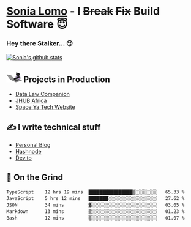 # [Sonia Lomo](https://sonylomo.github.io/) - I ~~Break~~ ~~Fix~~ Build Software 😇
### Hey there Stalker... 😏 

<a href="https://github.com/sonylomo/github-readme-stats">
  <img align="center" src="https://media.giphy.com/media/lU05nFSW6Y2A/giphy.gif" alt="Sonia's github stats" />
</a>

## <img src="assets/devcat.gif" width="40"> Projects in Production
- [Data Law Companion](https://datalawcompanion.org/)
- [JHUB Africa](https://jhubafrica.com/)
- [Space Ya Tech Website](https://www.spaceyatech.com/)

## ✍️ I write technical stuff
- [Personal Blog](https://sonylomo-github-io.vercel.app/blog)
- [Hashnode](https://sonylomo.hashnode.dev/)
- [Dev.to](https://dev.to/sonylomo)

## 🤡 On the Grind
<!--START_SECTION:waka-->

```txt
TypeScript    12 hrs 19 mins  ████████████████▒░░░░░░░░   65.33 %
JavaScript    5 hrs 12 mins   ███████░░░░░░░░░░░░░░░░░░   27.62 %
JSON          34 mins         ▓░░░░░░░░░░░░░░░░░░░░░░░░   03.05 %
Markdown      13 mins         ▒░░░░░░░░░░░░░░░░░░░░░░░░   01.23 %
Bash          12 mins         ▒░░░░░░░░░░░░░░░░░░░░░░░░   01.07 %
```

<!--END_SECTION:waka-->
